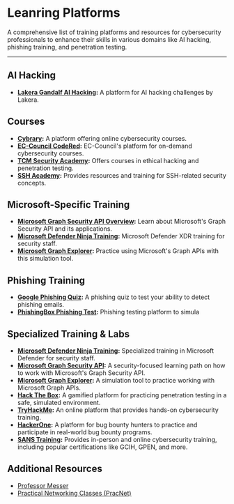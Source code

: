 # Leanring Platforms

A comprehensive list of training platforms and resources for cybersecurity professionals to enhance their skills in various domains like AI hacking, phishing training, and penetration testing.

---

## AI Hacking

- **[Lakera Gandalf AI Hacking](https://gandalf.lakera.ai/):** A platform for AI hacking challenges by Lakera.

## Courses

- **[Cybrary](https://www.cybrary.it/):** A platform offering online cybersecurity courses.
- **[EC-Council CodeRed](https://codered.eccouncil.org/):** EC-Council's platform for on-demand cybersecurity courses.
- **[TCM Security Academy](https://academy.tcm-sec.com/):** Offers courses in ethical hacking and penetration testing.
- **[SSH Academy](https://www.ssh.com/academy):** Provides resources and training for SSH-related security concepts.

## Microsoft-Specific Training

- **[Microsoft Graph Security API Overview](https://learn.microsoft.com/en-us/graph/security-concept-overview):** Learn about Microsoft's Graph Security API and its applications.
- **[Microsoft Defender Ninja Training](https://learn.microsoft.com/en-us/microsoft-365/security/defender/microsoft-365-defender-train-security-staff?view=o365-worldwide#microsoft-defender-xdr-ninja-training):** Microsoft Defender XDR training for security staff.
- **[Microsoft Graph Explorer](https://developer.microsoft.com/en-us/graph/graph-explorer):** Practice using Microsoft's Graph APIs with this simulation tool.

## Phishing Training

- **[Google Phishing Quiz](https://phishingquiz.withgoogle.com/):** A phishing quiz to test your ability to detect phishing emails.
- **[PhishingBox Phishing Test](https://www.phishingbox.com/phishing-test):** Phishing testing platform to simula

## Specialized Training & Labs

- **[Microsoft Defender Ninja Training](https://learn.microsoft.com/en-us/microsoft-365/security/defender/microsoft-365-defender-train-security-staff?view=o365-worldwide#microsoft-defender-xdr-ninja-training):** Specialized training in Microsoft Defender for security staff.
- **[Microsoft Graph Security API](https://learn.microsoft.com/en-us/graph/security-concept-overview):** A security-focused learning path on how to work with Microsoft's Graph Security API.
- **[Microsoft Graph Explorer](https://developer.microsoft.com/en-us/graph/graph-explorer):** A simulation tool to practice working with Microsoft Graph APIs.
- **[Hack The Box](https://www.hackthebox.com/):** A gamified platform for practicing penetration testing in a safe, simulated environment.
- **[TryHackMe](https://tryhackme.com/):** An online platform that provides hands-on cybersecurity training.
- **[HackerOne](https://www.hackerone.com/hackers):** A platform for bug bounty hunters to practice and participate in real-world bug bounty programs.
- **[SANS Training](https://www.sans.org/):** Provides in-person and online cybersecurity training, including popular certifications like GCIH, GPEN, and more.

## Additional Resources
- [Professor Messer](https://www.professormesser.com/)
- [Practical Networking Classes (PracNet)](https://classes.pracnet.net/)

